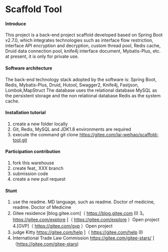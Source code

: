 # Scaffold Tool

#### Introduce
This project is a back-end project scaffold developed based on Spring Boot v2.7.0, which integrates technologies such as interface flow restriction, interface API encryption and decryption, custom thread pool, Redis cache, Druid data connection pool, knife4j interface document, Mybatis-Plus, etc. at present, it is only for private use.

#### Software architecture
The back-end technology stack adopted by the software is: Spring Boot, Redis, Mybatis-Plus, Druid, Hutool, Swagger2, Knife4j, Fastjson, Lombok,MapStruct
The database uses the relational database MySQL as the persistent storage and the non relational database Redis as the system cache.


#### Installation tutorial

1. create a new folder locally
2. Git, Redis, MySQL and JDK1.8 environments are required
3. execute the command git clone https://gitee.com/lai-weihao/scaffold-tool.git

#### Participation contribution

1. fork this warehouse
2. create feat_ XXX branch
3. submission code
4. create a new pull request


#### Stunt

1. use the readme. MD language, such as readme. Doctor of medicine, readme. Doctor of Medicine
2. Gitee residence [blog.gitee.com]（ https://blog.gitee.com (I)
3。 https://gitee.com/explore ]（ https://gitee.com/explore ）Open project
4.[GVP]（ https://gitee.com/gvp ）Open project
5. judge Kitty https://gitee.com/help ]（ https://gitee.com/help (I)
6. International Trade Law Commission https://gitee.com/gitee-stars/ ]（https://gitee.com/gitee-stars)